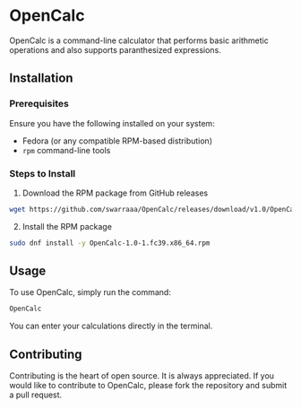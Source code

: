 # OpenCalc

OpenCalc is a command-line calculator that performs basic arithmetic operations and also supports paranthesized expressions.

## Installation

### Prerequisites

Ensure you have the following installed on your system:

- Fedora (or any compatible RPM-based distribution)
- `rpm` command-line tools

### Steps to Install

1. Download the RPM package from GitHub releases

```bash
wget https://github.com/swarraaa/OpenCalc/releases/download/v1.0/OpenCalc-1.0-1.fc39.x86_64.rpm
```

2. Install the RPM package

```bash
sudo dnf install -y OpenCalc-1.0-1.fc39.x86_64.rpm
```

## Usage

To use OpenCalc, simply run the command:

```bash
OpenCalc
```

You can enter your calculations directly in the terminal.

## Contributing

Contributing is the heart of open source. It is always appreciated. If you would like to contribute to OpenCalc, please fork the repository and submit a pull request.
